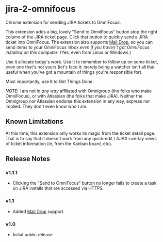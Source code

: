 jira-2-omnifocus
================

Chrome extension for sending JIRA tickets to OmniFocus.

This extension adds a big, lovely "Send to OmniFocus" button atop the right column of the JIRA ticket page.  Click that button to quickly send a JIRA ticket into OmniFocus.  The extension also supports [Mail Drop](http://www.omnigroup.com/blog/deliver-actions-to-your-omnifocus-inbox-with-mail-drop), so you can send items to your OmniFocus Inbox _even if you haven't got OmniFocus installed on this computer_. (Yes, even from Linux or Windows.)

Use it allocate today's work.  Use it to remember to follow up on some ticket, even one that's not yours (let's face it: merely being a watcher isn't all that useful when you've got a mountain of things you're responsible for).

Most importantly, use it to Get Things Done.

*NOTE*: I am not _in any way_ affiliated with Omnigroup (the folks who make OmniFocus), or with Atlassian (the folks that make JIRA).  Neither the Omnigroup nor Atlassian endorse this extension in any way, express nor implied.  They don't even know who I am.

## Known Limitations

At this time, this extension only works its magic from the ticket detail page.  That is to say that it doesn't work from any quick-edit / AJAX-overlay views of ticket information (ie, from the Kanban board, etc).

## Release Notes

### v1.1.1

- Clicking the "Send to OmniFocus" button no longer fails to create a task on JIRA installs that are accessed via HTTPS.

### v1.1

- Added [Mail Drop](http://www.omnigroup.com/blog/deliver-actions-to-your-omnifocus-inbox-with-mail-drop) support.

### v1.0

- Initial public release
